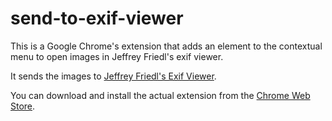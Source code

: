 send-to-exif-viewer
===================

This is a Google Chrome's extension that adds an element to the contextual menu to open images in Jeffrey Friedl's exif viewer.

It sends the images to [Jeffrey Friedl's Exif Viewer](http://regex.info/exif.cgi).

You can download and install the actual extension from the [Chrome Web Store](https://chrome.google.com/webstore/detail/send-to-jeffreys-exif-vie/gogiienhpamfmodmlnhdljokkjiapfck).
